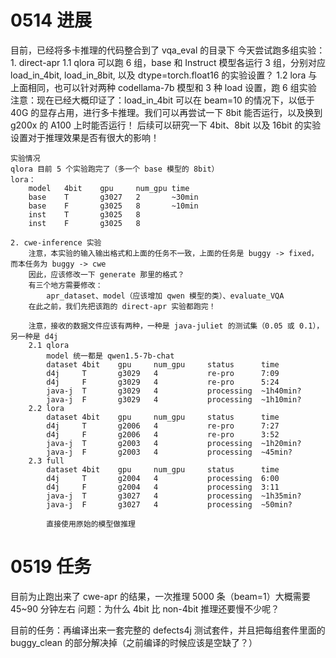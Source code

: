 # 0514 进展
目前，已经将多卡推理的代码整合到了 vqa_eval 的目录下
今天尝试跑多组实验：
	1. direct-apr
		1.1 qlora
			可以跑 6 组，base 和 Instruct 模型各运行 3 组，分别对应 load_in_4bit, load_in_8bit, 以及 dtype=torch.float16 的实验设置？
		1.2 lora
			与上面相同，也可以针对两种 codellama-7b 模型和 3 种 load 设置，跑 6 组实验
		注意：现在已经大概印证了：load_in_4bit 可以在 beam=10 的情况下，以低于 40G 的显存占用，进行多卡推理。我们可以再尝试一下 8bit 能否运行，以及换到 g200x 的 A100 上时能否运行！
		后续可以研究一下 4bit、8bit 以及 16bit 的实验设置对于推理效果是否有很大的影响！

    实验情况
    qlora 目前 5 个实验跑完了（多一个 base 模型的 8bit）
    lora：
        model   4bit    gpu     num_gpu time
        base    T       g3027   2       ~30min
        base    F       g3025   8       ~10min
        inst    T       g3025   8
        inst    F       g3025   8

    2. cwe-inference 实验
        注意，本实验的输入输出格式和上面的任务不一致，上面的任务是 buggy -> fixed，而本任务为 buggy -> cwe
        因此，应该修改一下 generate 那里的格式？
        有三个地方需要修改：
            apr_dataset、model（应该增加 qwen 模型的类）、evaluate_VQA
        在此之前，我们先把该跑的 direct-apr 实验都跑完！

        注意，接收的数据文件应该有两种，一种是 java-juliet 的测试集（0.05 或 0.1），另一种是 d4j
        2.1 qlora
            model 统一都是 qwen1.5-7b-chat
            dataset 4bit    gpu     num_gpu     status      time
            d4j     T       g3029   4           re-pro      7:09
            d4j     F       g3029   4           re-pro      5:24
            java-j  T       g3029   4           processing  ~1h40min?
            java-j  F       g3029   4           processing  ~1h10min?
        2.2 lora
            dataset 4bit    gpu     num_gpu     status      time
            d4j     T       g2006   4           re-pro      7:27
            d4j     F       g2006   4           re-pro      3:52
            java-j  T       g2003   4           processing  ~1h20min?
            java-j  F       g2003   4           processing  ~45min?
        2.3 full
            dataset 4bit    gpu     num_gpu     status      time
            d4j     T       g2004   4           processing  6:00
            d4j     F       g2004   4           processing  3:11
            java-j  T       g3027   4           processing  ~1h35min?
            java-j  F       g3027   4           processing  ~50min?

            直接使用原始的模型做推理





# 0519 任务
目前为止跑出来了 cwe-apr 的结果，一次推理 5000 条（beam=1）大概需要 45~90 分钟左右
问题：为什么 4bit 比 non-4bit 推理还要慢不少呢？

目前的任务：再编译出来一套完整的 defects4j 测试套件，并且把每组套件里面的 buggy_clean 的部分解决掉（之前编译的时候应该是空缺了？）